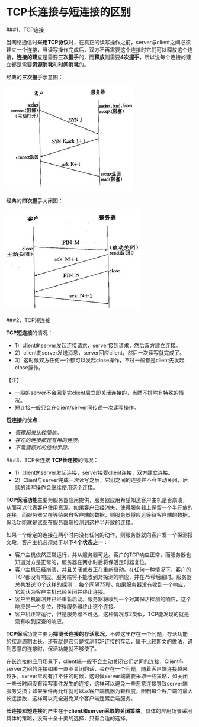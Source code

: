 TCP长连接与短连接的区别
=====================

###1、TCP连接

当网络通信时**采用TCP协议**时，在真正的读写操作之前，server与client之间必须建立一个连接，当读写操作完成后，双方不再需要这个连接时它们可以释放这个连接，**连接的建立**是需要**三次握手**的，而**释放**则需要**4次握手**，所以说每个连接的建立都是需要**资源消耗**和**时间消耗**的。

经典的**三次握手**示意图：

![Alt text](ProtocolImages/three-hands.jpg)

经典的**四次握手**关闭图：

![Alt text](ProtocolImages/four-hands.jpg)

###2、TCP短连接

**TCP短连接**的情况：
- 1）client向server发起连接请求，server接到请求，然后双方建立连接。
- 2）client向server发送消息，server回应client，然后一次读写就完成了。
- 3）这时候双方任何一个都可以发起close操作，不过一般都是client先发起close操作。

【注】 
- 一般的server不会回复完client后立即关闭连接的，当然不排除有特殊的情况。
- 短连接一般只会在client/server间传递一次读写操作。

**短连接**的**优点**：
- *管理起来比较简单。*
- *存在的连接都是有用的连接。*
- *不需要额外的控制手段。*

###3、TCP长连接
**TCP长连接**的情况：
- 1）client向server发起连接，server接受client连接，双方建立连接。
- 2）Client与server完成一次读写之后，它们之间的连接并不会主动关闭，后续的读写操作会继续使用这个连接。

**TCP保活功能**主要为服务器应用提供，服务器应用希望知道客户主机是否崩溃，从而可以代表客户使用资源。如果客户已经消失，使得服务器上保留一个半开放的连接，而服务器又在等待来自客户端的数据，则服务器将应远等待客户端的数据，保活功能就是试图在服务器端检测到这种半开放的连接。

如果一个给定的连接在两小时内没有任何的动作，则服务器就向客户发一个探测报文段，客户主机必须处于以下**4个状态之一**：

- 客户主机依然正常运行，并从服务器可达。客户的TCP响应正常，而服务器也知道对方是正常的，服务器在两小时后将保活定时器复位。
- 客户主机已经崩溃，并且关闭或者正在重新启动。在任何一种情况下，客户的TCP都没有响应。服务端将不能收到对探测的响应，并在75秒后超时。服务器总共发送10个这样的探测 ，每个间隔75秒。如果服务器没有收到一个响应，它就认为客户主机已经关闭并终止连接。
- 客户主机崩溃并已经重新启动。服务器将收到一个对其保活探测的响应，这个响应是一个复位，使得服务器终止这个连接。
- 客户机正常运行，但是服务器不可达，这种情况与2类似，TCP能发现的就是没有收到探查的响应。

**TCP保活**功能主要为**探测长连接的存活状况**，不过这里存在一个问题，存活功能的探测周期太长，还有就是它只是探测TCP连接的存活，属于比较斯文的做法，遇到恶意的连接时，保活功能就不够使了。

在长连接的应用场景下，client端一般不会主动关闭它们之间的连接，Client与server之间的连接如果一直不关闭的话，会存在一个问题，随着客户端连接越来越多，server早晚有扛不住的时候，这时候server端需要采取一些策略，如关闭一些长时间没有读写事件发生的连接，这样可以避免一些恶意连接导致server端服务受损；如果条件再允许就可以以客户端机器为颗粒度，限制每个客户端的最大长连接数，这样可以完全避免某个客户端连累后端服务。

**长连接**和**短连接**的产生在于**client和server采取的关闭策略**，具体的应用场景采用具体的策略，没有十全十美的选择，只有合适的选择。